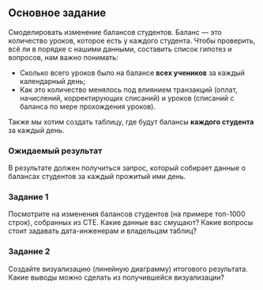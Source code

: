 ## Основное задание

Cмоделировать изменение балансов студентов. Баланс — это количество уроков, которое есть у каждого студента.
Чтобы проверить, всё ли в порядке с нашими данными, составить список гипотез и вопросов, нам важно понимать:
+ Cколько всего уроков было на балансе **всех учеников** за каждый календарный день;
+ Как это количество менялось под влиянием транзакций (оплат, начислений, корректирующих списаний) и уроков (списаний с баланса по мере прохождения уроков). 

Также мы хотим создать таблицу, где будут балансы **каждого студента** за каждый день.

### Ожидаемый результат
В результате должен получиться запрос, который собирает данные о балансах студентов за каждый прожитый ими день.

### Задание 1
Посмотрите на изменения балансов студентов (на примере топ-1000 строк), собранных из CTE. 
Какие данные вас смущают? Какие вопросы стоит задавать дата-инженерам и владельцам таблиц?

### Задание 2
Создайте визуализацию (линейную диаграмму) итогового результата. 
Какие выводы можно сделать из получившейся визуализации?
